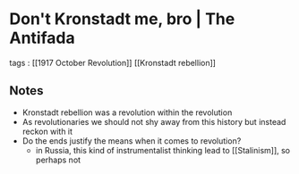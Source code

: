 # Don't Kronstadt me, bro | The Antifada

tags
: [[1917 October Revolution]] [[Kronstadt rebellion]]


<a id="orge46d88a"></a>

## Notes

-   Kronstadt rebellion was a revolution within the revolution
-   As revolutionaries we should not shy away from this history but instead reckon with it
-   Do the ends justify the means when it comes to revolution?
    -   in Russia, this kind of instrumentalist thinking lead to [[Stalinism]], so perhaps not
